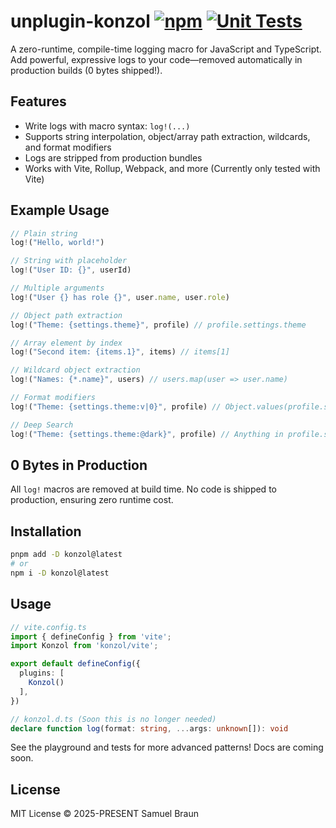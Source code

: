# unplugin-konzol [![npm](https://img.shields.io/npm/v/konzol.svg)](https://npmjs.com/package/unplugin-macros) [![Unit Tests](https://github.com/web-dev-sam/konzol/actions/workflows/ci.yml/badge.svg)](https://github.com/web-dev-sam/konzol/actions/workflows/ci.yml)

A zero-runtime, compile-time logging macro for JavaScript and TypeScript. Add powerful, expressive logs to your code—removed automatically in production builds (0 bytes shipped!).

## Features

- Write logs with macro syntax: `log!(...)`
- Supports string interpolation, object/array path extraction, wildcards, and format modifiers
- Logs are stripped from production bundles
- Works with Vite, Rollup, Webpack, and more (Currently only tested with Vite)

## Example Usage

```ts
// Plain string
log!("Hello, world!")

// String with placeholder
log!("User ID: {}", userId)

// Multiple arguments
log!("User {} has role {}", user.name, user.role)

// Object path extraction
log!("Theme: {settings.theme}", profile) // profile.settings.theme

// Array element by index
log!("Second item: {items.1}", items) // items[1]

// Wildcard object extraction
log!("Names: {*.name}", users) // users.map(user => user.name)

// Format modifiers
log!("Theme: {settings.theme:v|0}", profile) // Object.values(profile.settings.theme)[0]

// Deep Search
log!("Theme: {settings.theme:@dark}", profile) // Anything in profile.settings.theme that includes "dark" like "github-dark"
```

## 0 Bytes in Production

All `log!` macros are removed at build time. No code is shipped to production, ensuring zero runtime cost.

## Installation

```sh
pnpm add -D konzol@latest
# or
npm i -D konzol@latest
```

## Usage

```ts
// vite.config.ts
import { defineConfig } from 'vite';
import Konzol from 'konzol/vite';

export default defineConfig({
  plugins: [
    Konzol()
  ],
})

// konzol.d.ts (Soon this is no longer needed)
declare function log(format: string, ...args: unknown[]): void
```

See the playground and tests for more advanced patterns! Docs are coming soon.

## License
MIT License © 2025-PRESENT Samuel Braun
